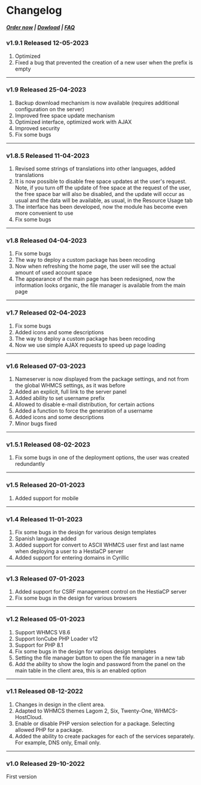 # Changelog

#####  [Order now](https://puqcloud.com/index.php?rp=/store/whmcs-module-hestiacp) | [Dowload](https://download.puqcloud.com/WHMCS/servers/PUQ_WHMCS-HestiaCP/) | [FAQ](https://faq.puqcloud.com/)

### v1.9.1 Released 12-05-2023
1. Optimized
2. Fixed a bug that prevented the creation of a new user when the prefix is empty

- - - - - -

### v1.9 Released 25-04-2023
1. Backup download mechanism is now available (requires additional configuration on the server)
2. Improved free space update mechanism
3. Optimized interface, optimized work with AJAX
4. Improved security
5. Fix some bugs

- - - - - -

### v1.8.5 Released 11-04-2023
1. Revised some strings of translations into other languages, added translations
2. It is now possible to disable free space updates at the user's request. Note, if you turn off the update of free space at the request of the user, the free space bar will also be disabled, and the update will occur as usual and the data will be available, as usual, in the Resource Usage tab
3. The interface has been developed, now the module has become even more convenient to use
4. Fix some bugs

- - - - - -

### v1.8 Released 04-04-2023
1. Fix some bugs
2. The way to deploy a custom package has been recoding
3. Now when refreshing the home page, the user will see the actual amount of used account space
4. The appearance of the main page has been redesigned, now the information looks organic, the file manager is available from the main page

- - - - - -

### v1.7 Released 02-04-2023
1. Fix some bugs
2. Added icons and some descriptions
3. The way to deploy a custom package has been recoding
4. Now we use simple AJAX requests to speed up page loading

- - - - - -

### v1.6 Released 07-03-2023
 
1. Nameserver is now displayed from the package settings, and not from the global WHMCS settings, as it was before
2. Added an explicit, full link to the server panel
3. Added ability to set username prefix
4. Allowed to disable e-mail distribution, for certain actions
5. Added a function to force the generation of a username
6. Added icons and some descriptions
7. Minor bugs fixed

- - - - - -

### v1.5.1 Released 08-02-2023

1. Fix some bugs in one of the deployment options, the user was created redundantly

- - - - - -

### v1.5 Released 20-01-2023

1. Added support for mobile

- - - - - -

### v1.4 Released 11-01-2023

1. Fix some bugs in the design for various design templates
2. Spanish language added
3. Added support for convert to ASCII WHMCS user first and last name when deploying a user to a HestiaCP server
4. Added support for entering domains in Cyrillic

- - - - - -

### v1.3 Released 07-01-2023

1. Added support for CSRF management control on the HestiaCP server
2. Fix some bugs in the design for various browsers

- - - - - -

### v1.2 Released 05-01-2023

1. Support WHMCS V8.6
2. Support IonCube PHP Loader v12
3. Support for PHP 8.1
4. Fix some bugs in the design for various design templates
5. Setting the file manager button to open the file manager in a new tab
6. Add the ability to show the login and password from the panel on the main table in the client area, this is an enabled option

- - - - - -

### v1.1 Released 08-12-2022

1. Changes in design in the client area.
2. Adapted to WHMCS themes Lagom 2, Six, Twenty-One, WHMCS-HostCloud.
3. Enable or disable PHP version selection for a package. Selecting allowed PHP for a package.
4. Added the ability to create packages for each of the services separately. For example, DNS only, Email only.

- - - - - -

### v1.0 Released 29-10-2022

First version
